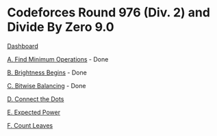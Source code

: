 # Codeforces Round 976 (Div. 2) and Divide By Zero 9.0

[Dashboard](https://codeforces.com/contest/2020)

[A. Find Minimum Operations](https://codeforces.com/contest/2020/problem/A) - Done

[B. Brightness Begins](https://codeforces.com/contest/2020/problem/B) - Done

[C. Bitwise Balancing](https://codeforces.com/contest/2020/problem/C) - Done

[D. Connect the Dots](https://codeforces.com/contest/2020/problem/D)

[E. Expected Power](https://codeforces.com/contest/2020/problem/E)

[F. Count Leaves](https://codeforces.com/contest/2020/problem/F)
